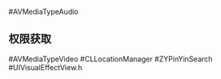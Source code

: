 #AVMediaTypeAudio
## 权限获取
#AVMediaTypeVideo
#CLLocationManager
#ZYPinYinSearch
#UIVisualEffectView.h